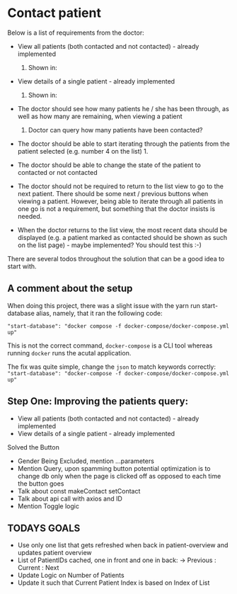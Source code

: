 # Contact patient


Below is a list of requirements from the doctor:

- View all patients (both contacted and not contacted) - already implemented
  1. Shown in: 


- View details of a single patient - already implemented
  1. Shown in:

- The doctor should see how many patients he / she has been through, as well as how many are remaining, when viewing a patient
  1. Doctor can query how many patients have been contacted?

- The doctor should be able to start iterating through the patients from the patient selected (e.g. number 4 on the list)
  1. 

- The doctor should be able to change the state of the patient to contacted or not contacted
- The doctor should not be required to return to the list view to go to the next patient. There should be some next / previous buttons when viewing a patient. However, being able to iterate through all patients in one go is not a requirement, but something that the doctor insists is needed.
- When the doctor returns to the list view, the most recent data should be displayed (e.g. a patient marked as contacted should be shown as such on the list page) - maybe implemented? You should test this :-)

There are several todos throughout the solution that can be a good idea to start with.

## A comment about the setup
When doing this project, there was a slight issue with the yarn run start-database alias, namely, that it ran the following code:

`"start-database": "docker compose -f docker-compose/docker-compose.yml up"`

This is not the correct command, `docker-compose` is a CLI tool whereas running `docker` runs the acutal application. 

The fix was quite simple, change the `json` to match keywords correctly:
`"start-database": "docker-compose -f docker-compose/docker-compose.yml up"`

## Step One: Improving the patients query:
- View all patients (both contacted and not contacted) - already implemented
- View details of a single patient - already implemented

Solved the Button
- Gender Being Excluded, mention ...parameters
- Mention Query, upon spamming button potential optimization is to change db only when the page is clicked off as opposed to each time the button goes
- Talk about const makeContact setContact
- Talk about api call with axios and ID
- Mention Toggle logic



## TODAYS GOALS
- Use only one list that gets refreshed when back in patient-overview and updates patient overview
- List of PatientIDs cached, one in front and one in back:
    -> Previous : Current : Next
- Update Logic on Number of Patients 
- Update it such that Current Patient Index is based on Index of List


